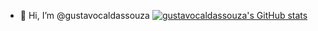 - 👋 Hi, I’m @gustavocaldassouza
[![gustavocaldassouza's GitHub stats](https://github-readme-stats.vercel.app/api?username=gustavocaldassouza)](https://github.com/gustavocaldassouza/github-readme-stats)
<!---
gustavocaldassouza/gustavocaldassouza is a ✨ special ✨ repository because its `README.md` (this file) appears on your GitHub profile.
You can click the Preview link to take a look at your changes.
--->
